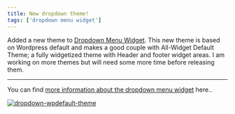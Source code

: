 ```yaml
---
title: New dropdown theme!
tags: ['dropdown menu widget']
---
```


Added a new theme to <a href="{{ site.baseurl }}/projects/wordpress/dropdown-menu-widget/">Dropdown Menu Widget</a>. This new theme is based on Wordpress default and makes a good couple with All-Widget Default Theme; a fully widgetized theme with Header and footer widget areas. I am working on more themes but will need some more time before releasing them.

 ***

You can find <a href="{{ site.baseurl }}/projects/wordpress/dropdown-menu-widget/">more information about the dropdown menu widget</a> here..

<a href="{{ site.imgbase }}/dropdown-wpdefault-theme.png"><img class="aligncenter size-medium wp-image-383" title="dropdown-wpdefault-theme" src="{{ site.imgbase }}/dropdown-wpdefault-theme.png" alt="dropdown-wpdefault-theme" /></a>
